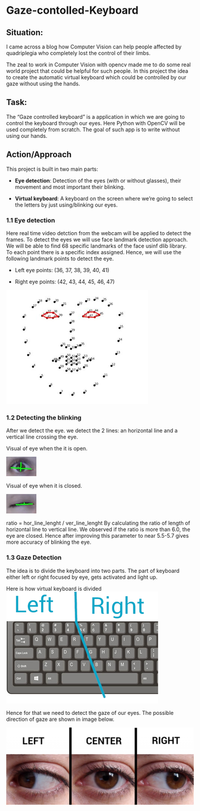 # Gaze-contolled-Keyboard
## Situation:
I came across a blog how Computer Vision can help people affected by quadriplegia who completely lost the control of their limbs. 

The zeal to work in Computer Vision with opencv made me to do some real world project that could be helpful for such people. In this project the idea to create the automatic virtual keyboard which could be controlled by our gaze without using the hands.

## Task:
The “Gaze controlled keyboard” is a application in which we are going to control the keyboard through our eyes. Here Python with OpenCV will be used completely from scratch. The goal of such app is to write without using our hands.

## Action/Approach
This project is built in two main parts:

* **Eye detection**: Detection of the eyes (with or without glasses), their movement and most important their blinking.

* **Virtual keyboard**: A keyboard on the screen where we’re going to select the letters by just using/blinking our eyes.

### 1.1 Eye detection
Here real time video detction from the webcam will be applied to detect the frames. To detect the eyes we will use face landmark detection approach. We will be able to find 68 specific landmarks of the face usinf dlib library. To each point there is a specific index assigned. Hence, we will use the following landmark points to detect the eye.

* Left eye points: (36, 37, 38, 39, 40, 41)

* Right eye points: (42, 43, 44, 45, 46, 47)

![](Images/face_landmarks.JPG)

### 1.2 Detecting the blinking
After we detect the eye. we detect the 2 lines: an horizontal line and a vertical line crossing the eye.

Visual of eye when the it is open.

![](Images/eye_open.jpg)

Visual of eye when it is closed.

![](Images/eye_closed.jpg)

ratio = hor_line_lenght / ver_line_lenght
By calculating the ratio of length of horizontal line to vertical line. We observed if the ratio is more than 6.0, the eye are closed. Hence after improving this parameter to near 5.5-5.7 gives more accuracy of blinking the eye.

### 1.3 Gaze Detection
The idea is to divide the keyboard into two parts. The part of keyboard either left or right focused by eye, gets activated and light up.

Here is how virtual keyboard is divided
![](Images/keyboard.png)

Hence for that we need to detect the gaze of our eyes. The possible direction of gaze are shown in image below.

![](Images/different_direction_of_eye.png)







